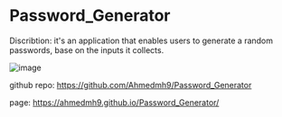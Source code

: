 # Password_Generator
Discribtion: it's an application that enables users to generate a random passwords, base on the inputs it collects.


![image](https://user-images.githubusercontent.com/78032515/124916197-03766780-dfb8-11eb-998b-41c466fe9fde.png)

github repo: https://github.com/Ahmedmh9/Password_Generator 



page: https://ahmedmh9.github.io/Password_Generator/
